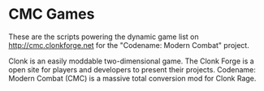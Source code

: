 # CMC Games

These are the scripts powering the dynamic game list on http://cmc.clonkforge.net for the "Codename: Modern Combat" project.

Clonk is an easily moddable two-dimensional game. The Clonk Forge is a open site for players and developers to present their projects.
Codename: Modern Combat (CMC) is a massive total conversion mod for Clonk Rage.
